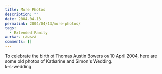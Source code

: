 ```yaml
---
title: More Photos
description: ""
date: 2004-04-13
permalink: 2004/04/13/more-photos/
tags:
  - Extended Family
author: Edward
comments: []
---
```


To celebrate the birth of Thomas Austin Bowers on 10 April 2004, here
are some old photos of Katharine and Simon\'s Wedding.  
 <wpg2>k-s-wedding</wpg2>


